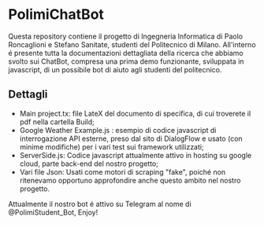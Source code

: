 # PolimiChatBot

Questa repository contiene il progetto di Ingegneria Informatica di Paolo Roncaglioni e Stefano Sanitate, studenti del Politecnico di Milano. All'interno é presente tutta la documentazioni dettagliata della ricerca che abbiamo svolto sui ChatBot, compresa una prima demo funzionante, sviluppata in javascript, di un possibile bot di aiuto agli studenti del politecnico. 

## Dettagli 

* Main project.tx: file LateX del documento di specifica, di cui troverete il pdf nella cartella Build;
* Google Weather Example.js : esempio di codice javascript di interrogazione API esterne, preso dal sito di DialogFlow e usato (con minime modifiche) per i vari test sui framework utilizzati;
* ServerSide.js: Codice javascript attualmente attivo in hosting su google cloud, parte back-end del nostro progetto;
* Vari file Json: Usati come motori di scraping "fake", poiché non ritenevamo opportuno approfondire anche questo ambito nel nostro progetto.


Attualmente il nostro bot é attivo su Telegram al nome di @PolimiStudent_Bot, Enjoy!
